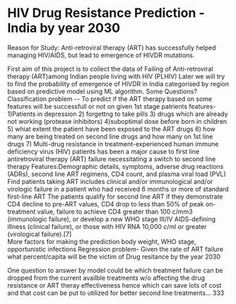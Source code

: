 # HIV Drug Resistance Prediction - India by year 2030

Reason for Study:
Anti-retroviral therapy (ART) has successfully helped managing HIV/AIDS, but lead to emergence of HIVDR mutations.

First aim of this project is to collect the data of Failing of Anti-retroviral therapy (ART)among Indian people living with HIV (PLHIV) Later we will try to find the probability of emergence of HIVDR in India categorised by region based on predictive model using ML algorithm.
Some Questions?
  Classification problem -- To predict if the ART therapy based on some features will be successfull or not on given 1st stage patrients
    features- 1)Patients in depression 2) forgettng to take pills 3) drugs which are already not working (protease inhibitors) 4)suboptimal dose before born in children 5) whiat extent the patient have been exposed to the ART drugs 6) how many are being treated on second line drugs and how many on 1st line drugs 7) Multi-drug resistance in treatment-experienced human immune deficiency virus (HIV) patients has been a major cause to first line antiretroviral therapy (ART) failure necessitating a switch to second line therapy
    Features:Demographic details, symptoms, adverse drug reactions (ADRs), second line ART regimens, CD4 count, and plasma viral load (PVL) 
    Find patients taking ART includes clinical and/or immunological and/or virologic failure in a patient who had received 6 months or more of standard first-line ART
    The patients qualify for second line ART if they demonstrate CD4 decline to pre-ART values, CD4 drop to less than 50% of peak on-treatment value, failure to achieve CD4 greater than 100 c/mm3 (immunologic failure), or develop a new WHO stage III/IV AIDS-defining illness (clinical failure), or those with HIV RNA 10,000 c/ml or greater (virological failure).[7]\
  More factors for making the prediction body weight, WHO stage, opportunistic infections
  Regression problem- Given the rate of ART failure what percent/capita will be the victim of Drug resitance by the year 2030
  
  One question to answer  by model could be which treatment failure can be dropped from the current availble treatments w/o affecting the drug resistance or ART theray effectiveness hence which can save lots of cost and that cost can be put to utilized for better second line treatments...
333
